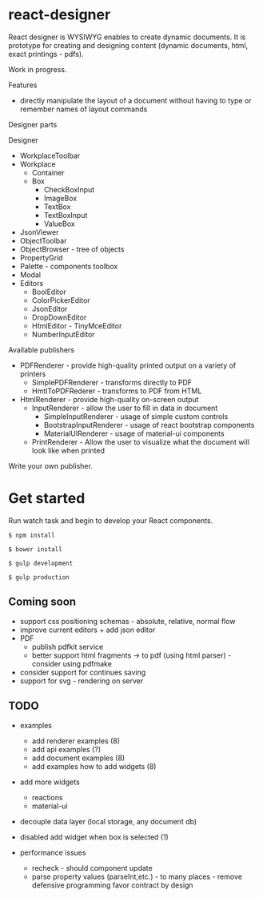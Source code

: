 # react-designer
React designer is WYSIWYG enables to create dynamic documents.
It is prototype for creating and designing content (dynamic documents, html, exact printings - pdfs).

Work in progress. 

Features

+   directly manipulate the layout of a document without having to type or remember names of layout commands

Designer parts

Designer
+   WorkplaceToolbar
+   Workplace
    +   Container
    +   Box
        +   CheckBoxInput
        +   ImageBox
        +   TextBox
        +   TextBoxInput
        +   ValueBox
+   JsonViewer
+   ObjectToolbar
+   ObjectBrowser - tree of objects
+   PropertyGrid
+   Palette - components toolbox
+   Modal
+   Editors
    +   BoolEditor
    +   ColorPickerEditor
    +   JsonEditor
    +   DropDownEditor
    +   HtmlEditor - TinyMceEditor
    +   NumberInputEditor



Available publishers

+   PDFRenderer - provide high-quality printed output on a variety of printers
    +   SimplePDFRenderer - transforms directly to PDF
    +   HmtlToPDFRederer - transforms to PDF from HTML
+   HtmlRenderer - provide high-quality on-screen output
    +   InputRenderer - allow the user to fill in data in document
        +   SimpleInputRenderer - usage of simple custom controls
        +   BootstrapInputRenderer - usage of react bootstrap components
        +   MaterialUIRenderer - usage of material-ui components
    +   PrintRenderer - Allow the user to visualize what the document will look like when printed

Write your own publisher.


# Get started

Run watch task and begin to develop your React components.

```
$ npm install
```

```
$ bower install
```

```
$ gulp development
```

```
$ gulp production
```


## Coming soon


+   support css positioning schemas - absolute, relative, normal flow
+   improve current editors + add json editor
+   PDF
    +   publish pdfkit service 
    +   better support html fragments -> to pdf (using html parser) - consider using pdfmake
+   consider support for continues saving
+   support for svg - rendering on server

## TODO

+   examples 
    +   add renderer examples (8)
    +   add api examples (?)
    +   add document examples (8)
    +   add examples how to add widgets (8)
+   add more widgets
    +   reactions
    +   material-ui
    
+   decouple data layer (local storage, any document db)
+   disabled add widget when box is selected (1)
+   performance issues
    +   recheck - should component update
    +   parse property values (parseInt,etc.) - to many places - remove defensive programming favor contract by design
    

